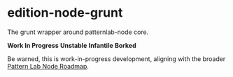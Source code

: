 # edition-node-grunt
The grunt wrapper around patternlab-node core.

**Work In Progress** **Unstable** **Infantile** **Borked**

Be warned, this is work-in-progress development, aligning with the broader [Pattern Lab Node Roadmap](https://github.com/pattern-lab/patternlab-node/wiki/Roadmap#v2xx-upcoming--future).
